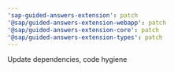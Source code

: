 ```yaml
---
'sap-guided-answers-extension': patch
'@sap/guided-answers-extension-webapp': patch
'@sap/guided-answers-extension-core': patch
'@sap/guided-answers-extension-types': patch
---
```


Update dependencies, code hygiene
